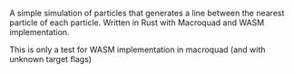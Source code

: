 A simple simulation of particles that generates a line between the nearest particle of each particle.
Written in Rust with Macroquad and WASM implementation. 

This is only a test for WASM implementation in macroquad (and with unknown target flags)

